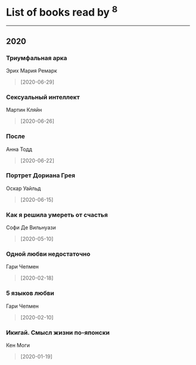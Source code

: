 # List of books read by [](https://plus.google.com/u/0/104731829794763834502/)<sup>8</sup>
---

## 2020

### Триумфальная арка
Эрих Мария Ремарк
> [2020-06-29] 


### Сексуальный интеллект
Мартин Кляйн
> [2020-06-26] 


### После
Анна Тодд
> [2020-06-22] 


### Портрет Дориана Грея
Оскар Уайльд
> [2020-06-15] 


### Как я решила умереть от счастья
Софи Де Вильнуази
> [2020-05-10] 


### Одной любви недостаточно
Гари Чепмен
> [2020-02-18] 


### 5 языков любви
Гари Чепмен
> [2020-02-10] 


### Икигай. Смысл жизни по-японски
Кен Моги
> [2020-01-19] 



